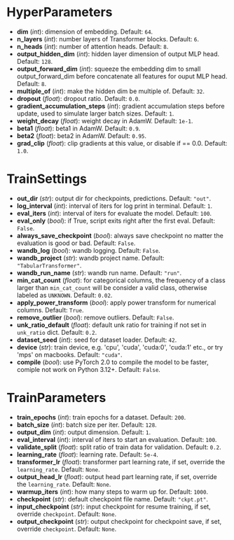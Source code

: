 # HyperParameters

- **dim** (*int*): dimension of embedding. Default: `64`.
- **n_layers** (*int*): number layers of Transformer blocks. Default: `6`.
- **n_heads** (*int*): number of attention heads. Default: `8`.
- **output_hidden_dim** (*int*): hidden layer dimension of output MLP head. Default: `128`.
- **output_forward_dim** (*int*): squeeze the embedding dim to small output_forward_dim before concatenate all features for ouput MLP head. Default: `8`.
- **multiple_of** (*int*): make the hidden dim be multiple of. Default: `32`.
- **dropout** (*float*): dropout ratio. Default: `0.0`.
- **gradient_accumulation_steps** (*int*): gradient accumulation steps before update, used to simulate larger batch sizes. Default: `1`.
- **weight_decay** (*float*): weight decay in AdamW. Default: `1e-1`.
- **beta1** (*float*): beta1 in AdamW. Default: `0.9`.
- **beta2** (*float*): beta2 in AdamW. Default: `0.95`.
- **grad_clip** (*float*): clip gradients at this value, or disable if == 0.0. Default: `1.0`.

# TrainSettings

- **out_dir** (*str*): output dir for checkpoints, predictions. Default: `"out"`.
- **log_interval** (*int*): interval of iters for log print in terminal. Default: `1`.
- **eval_iters** (*int*): interval of iters for evaluate the model. Default: `100`.
- **eval_only** (*bool*): if True, script exits right after the first eval. Default: `False`.
- **always_save_checkpoint** (*bool*): always save checkpoint no matter the evaluation is good or bad. Default: `False`.
- **wandb_log** (*bool*): wandb logging. Default: `False`.
- **wandb_project** (*str*): wandb project name. Default: `"TabularTransformer"`.
- **wandb_run_name** (*str*): wandb run name. Default: `"run"`.
- **min_cat_count** (*float*): for categorical columns, the frequency of a class larger than `min_cat_count` will be consider a valid class, otherwise labeled as `UNKNOWN`. Default: `0.02`.
- **apply_power_transform** (*bool*): apply power transform for numerical columns. Default: `True`.
- **remove_outlier** (*bool*): remove outliers. Default: `False`.
- **unk_ratio_default** (*float*): default unk ratio for training if not set in `unk_ratio` dict. Default: `0.2`.
- **dataset_seed** (*int*): seed for dataset loader. Default: `42`.
- **device** (*str*): train device, e.g. 'cpu', 'cuda', 'cuda:0', 'cuda:1' etc., or try 'mps' on macbooks. Default: `"cuda"`.
- **compile** (*bool*): use PyTorch 2.0 to compile the model to be faster, comiple not work on Python 3.12+. Default: `False`.

# TrainParameters

- **train_epochs** (*int*): train epochs for a dataset. Default: `200`.
- **batch_size** (*int*): batch size per iter. Default: `128`.
- **output_dim** (*int*): output dimension. Default: `1`.
- **eval_interval** (*int*): interval of iters to start an evaluation. Default: `100`.
- **validate_split** (*float*): split ratio of train data for validation. Default: `0.2`.
- **learning_rate** (*float*): learning rate. Default: `5e-4`.
- **transformer_lr** (*float*): transformer part learning rate, if set, override the `learning_rate`. Default: `None`.
- **output_head_lr** (*float*): output head part learning rate, if set, override the `learning_rate`. Default: `None`.
- **warmup_iters** (*int*): how many steps to warm up for. Default: `1000`.
- **checkpoint** (*str*): default checkpoint file name. Default: `"ckpt.pt"`.
- **input_checkpoint** (*str*): input checkpoint for resume training, if set, override `checkpoint`. Default: `None`.
- **output_checkpoint** (*str*): output checkpoint for checkpoint save, if set, override `checkpoint`. Default: `None`.

